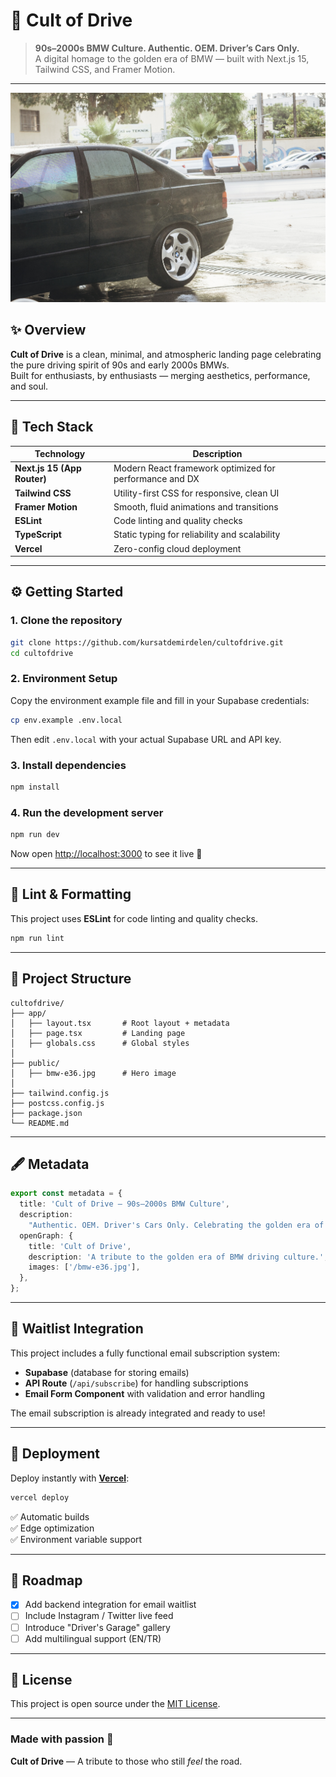 # 🚗 Cult of Drive

> **90s–2000s BMW Culture. Authentic. OEM. Driver’s Cars Only.**  
> A digital homage to the golden era of BMW — built with Next.js 15, Tailwind CSS, and Framer Motion.

---

![Cult of Drive Preview](public/bmw-e36.jpg)

## ✨ Overview

**Cult of Drive** is a clean, minimal, and atmospheric landing page celebrating the pure driving spirit of 90s and early 2000s BMWs.  
Built for enthusiasts, by enthusiasts — merging aesthetics, performance, and soul.

---

## 🧱 Tech Stack

| Technology | Description |
|-------------|--------------|
| **Next.js 15 (App Router)** | Modern React framework optimized for performance and DX |
| **Tailwind CSS** | Utility-first CSS for responsive, clean UI |
| **Framer Motion** | Smooth, fluid animations and transitions |
| **ESLint** | Code linting and quality checks |
| **TypeScript** | Static typing for reliability and scalability |
| **Vercel** | Zero-config cloud deployment |

---

## ⚙️ Getting Started

### 1. Clone the repository

```bash
git clone https://github.com/kursatdemirdelen/cultofdrive.git
cd cultofdrive
```

### 2. Environment Setup

Copy the environment example file and fill in your Supabase credentials:

```bash
cp env.example .env.local
```

Then edit `.env.local` with your actual Supabase URL and API key.

### 3. Install dependencies

```bash
npm install
```

### 4. Run the development server

```bash
npm run dev
```

Now open [http://localhost:3000](http://localhost:3000) to see it live 🚀

---

## 🧹 Lint & Formatting

This project uses **ESLint** for code linting and quality checks.

```bash
npm run lint
```

---

## 🧠 Project Structure

```
cultofdrive/
├── app/
│   ├── layout.tsx       # Root layout + metadata
│   ├── page.tsx         # Landing page
│   ├── globals.css      # Global styles
│
├── public/
│   ├── bmw-e36.jpg      # Hero image
│
├── tailwind.config.js
├── postcss.config.js
├── package.json
└── README.md
```

---

## 🖋️ Metadata

```ts
export const metadata = {
  title: 'Cult of Drive — 90s–2000s BMW Culture',
  description:
    "Authentic. OEM. Driver's Cars Only. Celebrating the golden era of BMW engineering.",
  openGraph: {
    title: 'Cult of Drive',
    description: 'A tribute to the golden era of BMW driving culture.',
    images: ['/bmw-e36.jpg'],
  },
};
```

---

## 💌 Waitlist Integration

This project includes a fully functional email subscription system:
- **Supabase** (database for storing emails)
- **API Route** (`/api/subscribe`) for handling subscriptions
- **Email Form Component** with validation and error handling

The email subscription is already integrated and ready to use!

---

## 🚀 Deployment

Deploy instantly with **[Vercel](https://vercel.com)**:

```bash
vercel deploy
```

✅ Automatic builds  
✅ Edge optimization  
✅ Environment variable support

---

## 🧭 Roadmap

- [x] Add backend integration for email waitlist  
- [ ] Include Instagram / Twitter live feed  
- [ ] Introduce "Driver's Garage" gallery  
- [ ] Add multilingual support (EN/TR)  

---

## 🏁 License

This project is open source under the [MIT License](LICENSE).

---

### Made with passion 🖤  
**Cult of Drive** — A tribute to those who still *feel* the road.
